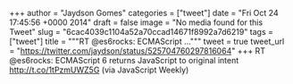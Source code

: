 
+++
author = "Jaydson Gomes"
categories = ["tweet"]
date = "Fri Oct 24 17:45:56 +0000 2014"
draft = false
image = "No media found for this Tweet"
slug = "6cac4039c1104a52a70ccad14671f8992a7d6219"
tags = ["tweet"]
title = """RT @es6rocks: ECMAScript ..."""
tweet = true
tweet_url = "https://twitter.com/jaydson/status/525704760297816064"
+++
RT @es6rocks: ECMAScript 6 returns JavaScript to original intent http://t.co/1tPzmUWZ5G (via JavaScript Weekly)
